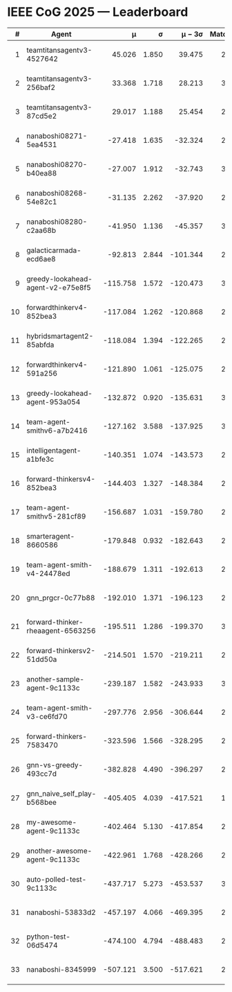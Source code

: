# IEEE CoG 2025 — Leaderboard

| # | Agent | μ | σ | μ − 3σ | Matches | Updated |
|---:|---|---:|---:|---:|---:|---|
| 1 | teamtitansagentv3-4527642 | 45.026 | 1.850 | 39.475 | 2416 | 2025-09-01 15:47 |
| 2 | teamtitansagentv3-256baf2 | 33.368 | 1.718 | 28.213 | 3114 | 2025-09-01 15:47 |
| 3 | teamtitansagentv3-87cd5e2 | 29.017 | 1.188 | 25.454 | 2738 | 2025-09-01 15:47 |
| 4 | nanaboshi08271-5ea4531 | -27.418 | 1.635 | -32.324 | 2620 | 2025-09-01 15:47 |
| 5 | nanaboshi08270-b40ea88 | -27.007 | 1.912 | -32.743 | 3080 | 2025-09-01 15:47 |
| 6 | nanaboshi08268-54e82c1 | -31.135 | 2.262 | -37.920 | 2840 | 2025-09-01 15:47 |
| 7 | nanaboshi08280-c2aa68b | -41.950 | 1.136 | -45.357 | 3060 | 2025-09-01 15:47 |
| 8 | galacticarmada-ecd6ae8 | -92.813 | 2.844 | -101.344 | 2780 | 2025-09-01 15:47 |
| 9 | greedy-lookahead-agent-v2-e75e8f5 | -115.758 | 1.572 | -120.473 | 3208 | 2025-09-01 15:47 |
| 10 | forwardthinkerv4-852bea3 | -117.084 | 1.262 | -120.868 | 2480 | 2025-09-01 15:47 |
| 11 | hybridsmartagent2-85abfda | -118.084 | 1.394 | -122.265 | 2238 | 2025-09-01 15:47 |
| 12 | forwardthinkerv4-591a256 | -121.890 | 1.061 | -125.075 | 2232 | 2025-09-01 15:47 |
| 13 | greedy-lookahead-agent-953a054 | -132.872 | 0.920 | -135.631 | 3128 | 2025-09-01 15:47 |
| 14 | team-agent-smithv6-a7b2416 | -127.162 | 3.588 | -137.925 | 3140 | 2025-09-01 15:47 |
| 15 | intelligentagent-a1bfe3c | -140.351 | 1.074 | -143.573 | 2598 | 2025-09-01 15:47 |
| 16 | forward-thinkersv4-852bea3 | -144.403 | 1.327 | -148.384 | 2083 | 2025-09-01 15:47 |
| 17 | team-agent-smithv5-281cf89 | -156.687 | 1.031 | -159.780 | 2900 | 2025-09-01 15:47 |
| 18 | smarteragent-8660586 | -179.848 | 0.932 | -182.643 | 2371 | 2025-09-01 15:47 |
| 19 | team-agent-smith-v4-24478ed | -188.679 | 1.311 | -192.613 | 2980 | 2025-09-01 15:47 |
| 20 | gnn_prgcr-0c77b88 | -192.010 | 1.371 | -196.123 | 2380 | 2025-09-01 15:47 |
| 21 | forward-thinker-rheaagent-6563256 | -195.511 | 1.286 | -199.370 | 3074 | 2025-09-01 15:47 |
| 22 | forward-thinkersv2-51dd50a | -214.501 | 1.570 | -219.211 | 2454 | 2025-09-01 15:47 |
| 23 | another-sample-agent-9c1133c | -239.187 | 1.582 | -243.933 | 3140 | 2025-09-01 15:47 |
| 24 | team-agent-smith-v3-ce6fd70 | -297.776 | 2.956 | -306.644 | 2480 | 2025-09-01 15:47 |
| 25 | forward-thinkers-7583470 | -323.596 | 1.566 | -328.295 | 2720 | 2025-09-01 15:47 |
| 26 | gnn-vs-greedy-493cc7d | -382.828 | 4.490 | -396.297 | 2540 | 2025-09-01 15:47 |
| 27 | gnn_naive_self_play-b568bee | -405.405 | 4.039 | -417.521 | 1660 | 2025-09-01 15:47 |
| 28 | my-awesome-agent-9c1133c | -402.464 | 5.130 | -417.854 | 2960 | 2025-09-01 15:47 |
| 29 | another-awesome-agent-9c1133c | -422.961 | 1.768 | -428.266 | 2980 | 2025-09-01 15:47 |
| 30 | auto-polled-test-9c1133c | -437.717 | 5.273 | -453.537 | 3200 | 2025-09-01 15:47 |
| 31 | nanaboshi-53833d2 | -457.197 | 4.066 | -469.395 | 2720 | 2025-09-01 15:47 |
| 32 | python-test-06d5474 | -474.100 | 4.794 | -488.483 | 2340 | 2025-09-01 15:47 |
| 33 | nanaboshi-8345999 | -507.121 | 3.500 | -517.621 | 2600 | 2025-09-01 15:47 |
